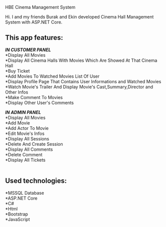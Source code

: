 HBE Cinema Management System


Hi.
I and my friends Burak and Ekin developed Cinema Hall Management System with ASP.NET Core.


## This app features:

***IN CUSTOMER PANEL***<br />
*Display All Movies<br />
*Display All Cinema Halls With Movies Which Are Showed At That Cinema Hall<br />
*Buy Ticket<br />
*Add Movies To Watched Movies List Of User<br />
*Display Profile Page That Contains User Informations and Watched Movies<br />
*Watch Movie's Trailer And Display Movie's Cast,Summary,Director and Other Infos<br />
*Make Comment To Movies<br />
*Display Other User's Comments<br />

***IN ADMIN PANEL***<br />
*Display All Movies<br />
*Add Movie<br />
*Add Actor To Movie<br />
*Edit Movie's Infos<br />
*Display All Sessions<br />
*Delete And Create Session<br />
*Display All Comments<br />
*Delete Comment<br />
*Display All Tickets<br /><br />


## Used technologies:<br />
*MSSQL Database<br />
*ASP.NET Core<br />
*C#<br />
*Html<br />
*Bootstrap<br />
*JavaScript<br />

